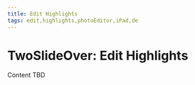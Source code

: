 ```yaml
---
title: Edit Highlights
tags: edit,highlights,photoEditor,iPad,de
---
```


# TwoSlideOver: Edit Highlights

Content TBD
